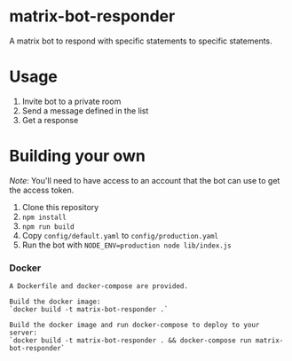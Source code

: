 # matrix-bot-responder

A matrix bot to respond with specific statements to specific statements.

# Usage

1. Invite bot to a private room
2. Send a message defined in the list
3. Get a response

# Building your own

*Note*: You'll need to have access to an account that the bot can use to get the access token.

1. Clone this repository
2. `npm install`
3. `npm run build`
4. Copy `config/default.yaml` to `config/production.yaml`
5. Run the bot with `NODE_ENV=production node lib/index.js`

### Docker

```
A Dockerfile and docker-compose are provided.

Build the docker image:
`docker build -t matrix-bot-responder .`

Build the docker image and run docker-compose to deploy to your server:
`docker build -t matrix-bot-responder . && docker-compose run matrix-bot-responder`
```
